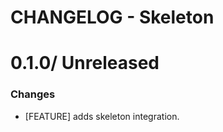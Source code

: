 # CHANGELOG - Skeleton

0.1.0/ Unreleased
==================

### Changes

* [FEATURE] adds skeleton integration.
